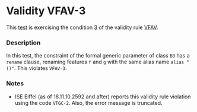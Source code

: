 # Validity VFAV-3

This [test](.) is exercising the condition [3](../Readme.md) of the validity rule [VFAV](../../vfav/Readme.md).

### Description

In this test, the constraint of the formal generic parameter of class `BB` has a `rename` clause, renaming features `f` and `g` with the same alias name `alias "()"`. This violates `VFAV-3`.

### Notes

* ISE Eiffel (as of 18.11.10.2592 and after) reports this validity rule violation using the code `VTGC-2`. Also, the error message is truncated.
